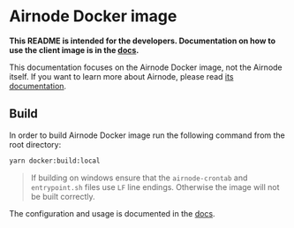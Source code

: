 # Airnode Docker image

**This README is intended for the developers. Documentation on how to use the client image is in the
[docs](https://docs.api3.org/reference/airnode/latest/docker/client-image.html).**

This documentation focuses on the Airnode Docker image, not the Airnode itself. If you want to learn more about Airnode,
please read [its documentation](../README.md).

## Build

In order to build Airnode Docker image run the following command from the root directory:

```bash
yarn docker:build:local
```

> If building on windows ensure that the `airnode-crontab` and `entrypoint.sh` files use `LF` line endings. Otherwise
> the image will not be built correctly.

The configuration and usage is documented in the
[docs](https://docs.api3.org/reference/airnode/latest/docker/client-image.html).
